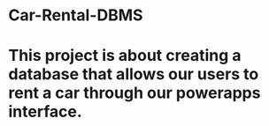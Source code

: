 # Car-Rental-DBMS
# This project is about creating a database that allows our users to rent a car through our powerapps interface.
